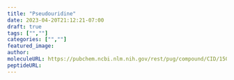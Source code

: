 ```yaml
---
title: "Pseudouridine"
date: 2023-04-20T21:12:21-07:00
draft: true
tags: ["",""]
categories: ["",""]
featured_image: 
author: 
moleculeURL: https://pubchem.ncbi.nlm.nih.gov/rest/pug/compound/CID/15047/record/SDF/?record_type=3d&response_type=display
peptideURL:
---
```

